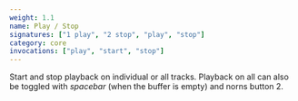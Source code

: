 ```yaml
---
weight: 1.1
name: Play / Stop
signatures: ["1 play", "2 stop", "play", "stop"]
category: core
invocations: ["play", "start", "stop"]
---
```

Start and stop playback on individual or all tracks. Playback on all can also be toggled with _spacebar_ (when the buffer is empty) and norns button 2.
